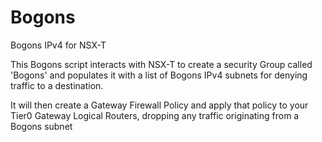 # Bogons
Bogons IPv4 for NSX-T

This Bogons script interacts with NSX-T to create a security Group called 'Bogons' and populates it with a list of Bogons IPv4 subnets for denying traffic to a destination.

It will then create a Gateway Firewall Policy and apply that policy to your Tier0 Gateway Logical Routers, dropping any traffic originating from a Bogons subnet 

